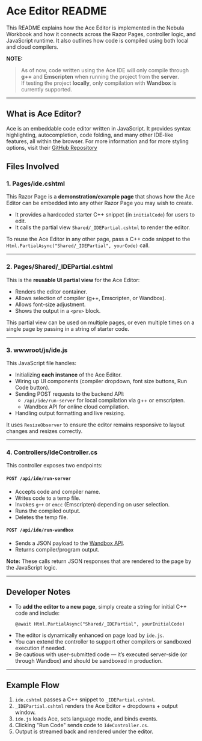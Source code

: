 # Ace Editor README

This README explains how the Ace Editor is implemented in the Nebula Workbook and how it connects across the Razor Pages, controller logic, and JavaScript runtime. It also outlines how code is compiled using both local and cloud compilers.

**NOTE:**  
>As of now, code written using the Ace IDE will only compile through **g++** and **Emscripten** when running the project from the **server**.  
>If testing the project **locally**, only compilation with **Wandbox** is currently supported.

---

## What is Ace Editor?
Ace is an embeddable code editor written in JavaScript. It provides syntax highlighting, autocompletion, code folding, and many other IDE-like features, all within the browser. For more information and for more styling options, visit their [GitHub Repository](https://github.com/ajaxorg/ace)

## Files Involved

### 1. **Pages/ide.cshtml**
This Razor Page is a **demonstration/example page** that shows how the Ace Editor can be embedded into any other Razor Page you may wish to create. 
- It provides a hardcoded starter C++ snippet (in `initialCode`) for users to edit.
- It calls the partial view `Shared/_IDEPartial.cshtml` to render the editor.

To reuse the Ace Editor in any other page, pass a C++ code snippet to the `Html.PartialAsync("Shared/_IDEPartial", yourCode)` call.

---

### 2. **Pages/Shared/_IDEPartial.cshtml**
This is the **reusable UI partial view** for the Ace Editor:
- Renders the editor container.
- Allows selection of compiler (g++, Emscripten, or Wandbox).
- Allows font-size adjustment.
- Shows the output in a `<pre>` block.

This partial view can be used on multiple pages, or even multiple times on a single page by passing in a string of starter code.

---

### 3. **wwwroot/js/ide.js**
This JavaScript file handles:
- Initializing **each instance** of the Ace Editor.
- Wiring up UI components (compiler dropdown, font size buttons, Run Code button).
- Sending POST requests to the backend API:
  - `/api/ide/run-server` for local compilation via g++ or emscripten.
  - Wandbox API for online cloud compilation.
- Handling output formatting and live resizing.

It uses `ResizeObserver` to ensure the editor remains responsive to layout changes and resizes correctly.

---

### 4. **Controllers/IdeController.cs**
This controller exposes two endpoints:

#### `POST /api/ide/run-server`
- Accepts code and compiler name.
- Writes code to a temp file.
- Invokes `g++` or `emcc` (Emscripten) depending on user selection.
- Runs the compiled output.
- Deletes the temp file.

#### `POST /api/ide/run-wandbox`
- Sends a JSON payload to the [Wandbox API](https://wandbox.org/).
- Returns compiler/program output.

**Note:** These calls return JSON responses that are rendered to the page by the JavaScript logic.

---

## Developer Notes

- To **add the editor to a new page**, simply create a string for initial C++ code and include:
  ```cshtml
  @await Html.PartialAsync("Shared/_IDEPartial", yourInitialCode)
  ```
- The editor is dynamically enhanced on page load by `ide.js`.
- You can extend the controller to support other compilers or sandboxed execution if needed.
- Be cautious with user-submitted code — it’s executed server-side (or through Wandbox) and should be sandboxed in production.

---

## Example Flow
1. `ide.cshtml` passes a C++ snippet to `_IDEPartial.cshtml`.
2. `_IDEPartial.cshtml` renders the Ace Editor + dropdowns + output window.
3. `ide.js` loads Ace, sets language mode, and binds events.
4. Clicking "Run Code" sends code to `IdeController.cs`.
5. Output is streamed back and rendered under the editor.
